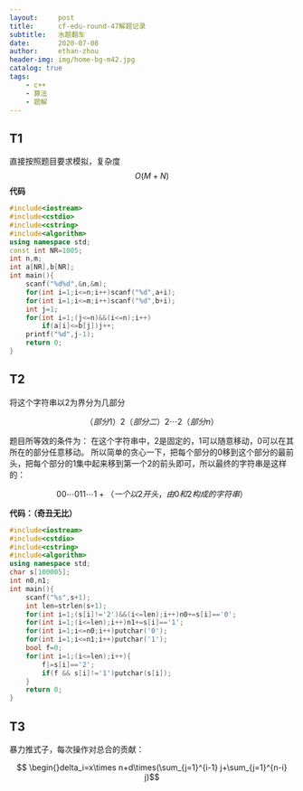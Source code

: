 ```yaml
---
layout:     post
title:      cf-edu-round-47解题记录
subtitle:   水题翻车
date:       2020-07-08
author:     ethan-zhou
header-img: img/home-bg-m42.jpg
catalog: true
tags:
    - c++
    - 算法
    - 题解
---
```

## T1
直接按照题目要求模拟，复杂度$$O(M+N)$$
**代码**
```cpp
#include<iostream>
#include<cstdio>
#include<cstring>
#include<algorithm>
using namespace std;
const int NR=1005;
int n,m;
int a[NR],b[NR];
int main(){
	scanf("%d%d",&n,&m);
	for(int i=1;i<=n;i++)scanf("%d",a+i);
	for(int i=1;i<=m;i++)scanf("%d",b+i);
	int j=1;
	for(int i=1;(j<=n)&&(i<=n);i++)
		if(a[i]<=b[j])j++;
	printf("%d",j-1);
	return 0;
}

```
## T2
将这个字符串以2为界分为几部分

$$（部分1）2（部分二）2\cdots2（部分n）$$

题目所等效的条件为：
在这个字符串中，2是固定的，1可以随意移动，0可以在其所在的部分任意移动。
所以简单的贪心一下，把每个部分的0移到这个部分的最前头，把每个部分的1集中起来移到第一个2的前头即可，所以最终的字符串是这样的：

$$00\cdots011\cdots1 +（一个以2开头，由0和2构成的字符串）$$

**代码：（奇丑无比）**
```cpp
#include<iostream>
#include<cstdio>
#include<cstring>
#include<algorithm>
using namespace std;
char s[100005];
int n0,n1;
int main(){
	scanf("%s",s+1);
	int len=strlen(s+1);
	for(int i=1;(s[i]!='2')&&(i<=len);i++)n0+=s[i]=='0';
	for(int i=1;(i<=len);i++)n1+=s[i]=='1';
	for(int i=1;i<=n0;i++)putchar('0');
	for(int i=1;i<=n1;i++)putchar('1');
	bool f=0;
	for(int i=1;(i<=len);i++){
		f|=s[i]=='2';
		if(f && s[i]!='1')putchar(s[i]);
	}
	return 0;
}

```
## T3
暴力推式子，每次操作对总合的贡献：

$$
\begin{}delta_i=x\times n+d\times(\sum_{j=1}^{i-1} j+\sum_{j=1}^{n-i} j)$$
<!--stackedit_data:
eyJoaXN0b3J5IjpbLTYzMjY0NzgxMSwxMTM2OTczMzcyLC05Nj
IyNjU0MjMsOTg1ODgyMjQ3XX0=
-->